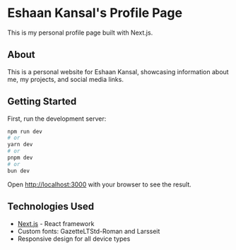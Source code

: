# Eshaan Kansal's Profile Page

This is my personal profile page built with Next.js.

## About

This is a personal website for Eshaan Kansal, showcasing information about me, my projects, and social media links.

## Getting Started

First, run the development server:

```bash
npm run dev
# or
yarn dev
# or
pnpm dev
# or
bun dev
```

Open [http://localhost:3000](http://localhost:3000) with your browser to see the result.

## Technologies Used

- [Next.js](https://nextjs.org) - React framework
- Custom fonts: GazetteLTStd-Roman and Larsseit
- Responsive design for all device types
